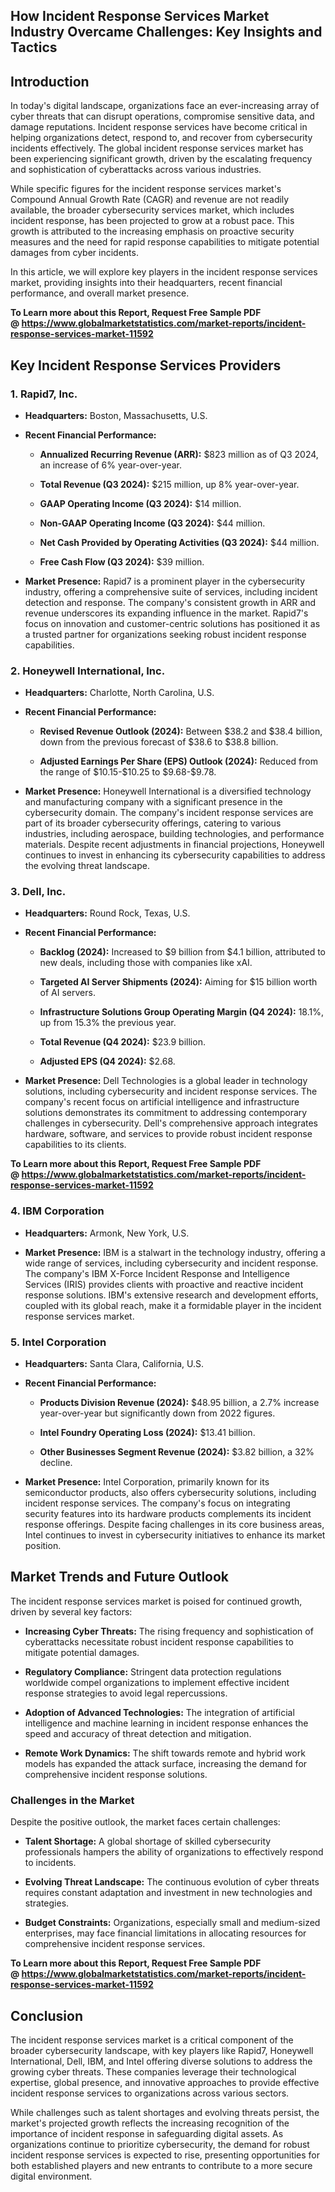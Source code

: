 <h2><strong>How Incident Response Services Market Industry Overcame Challenges: Key Insights and Tactics</strong></h2><h2><strong>Introduction</strong></h2><p>In today's digital landscape, organizations face an ever-increasing array of cyber threats that can disrupt operations, compromise sensitive data, and damage reputations. Incident response services have become critical in helping organizations detect, respond to, and recover from cybersecurity incidents effectively. The global incident response services market has been experiencing significant growth, driven by the escalating frequency and sophistication of cyberattacks across various industries.</p><p>While specific figures for the incident response services market's Compound Annual Growth Rate (CAGR) and revenue are not readily available, the broader cybersecurity services market, which includes incident response, has been projected to grow at a robust pace. This growth is attributed to the increasing emphasis on proactive security measures and the need for rapid response capabilities to mitigate potential damages from cyber incidents.</p><p>In this article, we will explore key players in the incident response services market, providing insights into their headquarters, recent financial performance, and overall market presence.</p><p><strong>To Learn more about this Report, Request Free Sample PDF @&nbsp;<a href="https://www.globalmarketstatistics.com/market-reports/incident-response-services-market-11592">https://www.globalmarketstatistics.com/market-reports/incident-response-services-market-11592</a></strong></p><h2><strong>Key Incident Response Services Providers</strong></h2><h3><strong>1. Rapid7, Inc.</strong></h3><ul><li><p><strong>Headquarters:</strong> Boston, Massachusetts, U.S.</p></li><li><p><strong>Recent Financial Performance:</strong></p><ul><li><p><strong>Annualized Recurring Revenue (ARR):</strong> $823 million as of Q3 2024, an increase of 6% year-over-year.</p></li><li><p><strong>Total Revenue (Q3 2024):</strong> $215 million, up 8% year-over-year.</p></li><li><p><strong>GAAP Operating Income (Q3 2024):</strong> $14 million.</p></li><li><p><strong>Non-GAAP Operating Income (Q3 2024):</strong> $44 million.</p></li><li><p><strong>Net Cash Provided by Operating Activities (Q3 2024):</strong> $44 million.</p></li><li><p><strong>Free Cash Flow (Q3 2024):</strong> $39 million.</p></li></ul></li><li><p><strong>Market Presence:</strong> Rapid7 is a prominent player in the cybersecurity industry, offering a comprehensive suite of services, including incident detection and response. The company's consistent growth in ARR and revenue underscores its expanding influence in the market. Rapid7's focus on innovation and customer-centric solutions has positioned it as a trusted partner for organizations seeking robust incident response capabilities.</p></li></ul><h3><strong>2. Honeywell International, Inc.</strong></h3><ul><li><p><strong>Headquarters:</strong> Charlotte, North Carolina, U.S.</p></li><li><p><strong>Recent Financial Performance:</strong></p><ul><li><p><strong>Revised Revenue Outlook (2024):</strong> Between $38.2 and $38.4 billion, down from the previous forecast of $38.6 to $38.8 billion.</p></li><li><p><strong>Adjusted Earnings Per Share (EPS) Outlook (2024):</strong> Reduced from the range of $10.15-$10.25 to $9.68-$9.78.</p></li></ul></li><li><p><strong>Market Presence:</strong> Honeywell International is a diversified technology and manufacturing company with a significant presence in the cybersecurity domain. The company's incident response services are part of its broader cybersecurity offerings, catering to various industries, including aerospace, building technologies, and performance materials. Despite recent adjustments in financial projections, Honeywell continues to invest in enhancing its cybersecurity capabilities to address the evolving threat landscape.</p></li></ul><h3><strong>3. Dell, Inc.</strong></h3><ul><li><p><strong>Headquarters:</strong> Round Rock, Texas, U.S.</p></li><li><p><strong>Recent Financial Performance:</strong></p><ul><li><p><strong>Backlog (2024):</strong> Increased to $9 billion from $4.1 billion, attributed to new deals, including those with companies like xAI.</p></li><li><p><strong>Targeted AI Server Shipments (2024):</strong> Aiming for $15 billion worth of AI servers.</p></li><li><p><strong>Infrastructure Solutions Group Operating Margin (Q4 2024):</strong> 18.1%, up from 15.3% the previous year.</p></li><li><p><strong>Total Revenue (Q4 2024):</strong> $23.9 billion.</p></li><li><p><strong>Adjusted EPS (Q4 2024):</strong> $2.68.</p></li></ul></li><li><p><strong>Market Presence:</strong> Dell Technologies is a global leader in technology solutions, including cybersecurity and incident response services. The company's recent focus on artificial intelligence and infrastructure solutions demonstrates its commitment to addressing contemporary challenges in cybersecurity. Dell's comprehensive approach integrates hardware, software, and services to provide robust incident response capabilities to its clients.</p></li></ul><p><strong>To Learn more about this Report, Request Free Sample PDF @&nbsp;<a href="https://www.globalmarketstatistics.com/market-reports/incident-response-services-market-11592">https://www.globalmarketstatistics.com/market-reports/incident-response-services-market-11592</a></strong></p><h3><strong>4. IBM Corporation</strong></h3><ul><li><p><strong>Headquarters:</strong> Armonk, New York, U.S.</p></li><li><p><strong>Market Presence:</strong> IBM is a stalwart in the technology industry, offering a wide range of services, including cybersecurity and incident response. The company's IBM X-Force Incident Response and Intelligence Services (IRIS) provides clients with proactive and reactive incident response solutions. IBM's extensive research and development efforts, coupled with its global reach, make it a formidable player in the incident response services market.</p></li></ul><h3><strong>5. Intel Corporation</strong></h3><ul><li><p><strong>Headquarters:</strong> Santa Clara, California, U.S.</p></li><li><p><strong>Recent Financial Performance:</strong></p><ul><li><p><strong>Products Division Revenue (2024):</strong> $48.95 billion, a 2.7% increase year-over-year but significantly down from 2022 figures.</p></li><li><p><strong>Intel Foundry Operating Loss (2024):</strong> $13.41 billion.</p></li><li><p><strong>Other Businesses Segment Revenue (2024):</strong> $3.82 billion, a 32% decline.</p></li></ul></li><li><p><strong>Market Presence:</strong> Intel Corporation, primarily known for its semiconductor products, also offers cybersecurity solutions, including incident response services. The company's focus on integrating security features into its hardware products complements its incident response offerings. Despite facing challenges in its core business areas, Intel continues to invest in cybersecurity initiatives to enhance its market position.</p></li></ul><h2><strong>Market Trends and Future Outlook</strong></h2><p>The incident response services market is poised for continued growth, driven by several key factors:</p><ul><li><p><strong>Increasing Cyber Threats:</strong> The rising frequency and sophistication of cyberattacks necessitate robust incident response capabilities to mitigate potential damages.</p></li><li><p><strong>Regulatory Compliance:</strong> Stringent data protection regulations worldwide compel organizations to implement effective incident response strategies to avoid legal repercussions.</p></li><li><p><strong>Adoption of Advanced Technologies:</strong> The integration of artificial intelligence and machine learning in incident response enhances the speed and accuracy of threat detection and mitigation.</p></li><li><p><strong>Remote Work Dynamics:</strong> The shift towards remote and hybrid work models has expanded the attack surface, increasing the demand for comprehensive incident response solutions.</p></li></ul><h3><strong>Challenges in the Market</strong></h3><p>Despite the positive outlook, the market faces certain challenges:</p><ul><li><p><strong>Talent Shortage:</strong> A global shortage of skilled cybersecurity professionals hampers the ability of organizations to effectively respond to incidents.</p></li><li><p><strong>Evolving Threat Landscape:</strong> The continuous evolution of cyber threats requires constant adaptation and investment in new technologies and strategies.</p></li><li><p><strong>Budget Constraints:</strong> Organizations, especially small and medium-sized enterprises, may face financial limitations in allocating resources for comprehensive incident response services.</p></li></ul><p><strong>To Learn more about this Report, Request Free Sample PDF @&nbsp;<a href="https://www.globalmarketstatistics.com/market-reports/incident-response-services-market-11592">https://www.globalmarketstatistics.com/market-reports/incident-response-services-market-11592</a></strong></p><h2><strong>Conclusion</strong></h2><p>The incident response services market is a critical component of the broader cybersecurity landscape, with key players like Rapid7, Honeywell International, Dell, IBM, and Intel offering diverse solutions to address the growing cyber threats. These companies leverage their technological expertise, global presence, and innovative approaches to provide effective incident response services to organizations across various sectors.</p><p>While challenges such as talent shortages and evolving threats persist, the market's projected growth reflects the increasing recognition of the importance of incident response in safeguarding digital assets. As organizations continue to prioritize cybersecurity, the demand for robust incident response services is expected to rise, presenting opportunities for both established players and new entrants to contribute to a more secure digital environment.</p>
